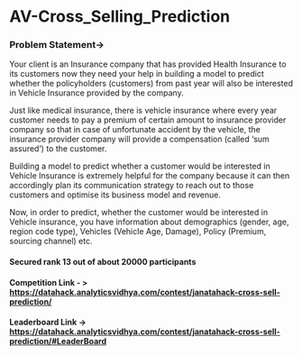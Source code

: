 # AV-Cross_Selling_Prediction

### Problem Statement-> 

Your client is an Insurance company that has provided Health Insurance to its customers now they need your help in building a model to predict whether the policyholders (customers) from past year will also be interested in Vehicle Insurance provided by the company.

Just like medical insurance, there is vehicle insurance where every year customer needs to pay a premium of certain amount to insurance provider company so that in case of unfortunate accident by the vehicle, the insurance provider company will provide a compensation (called ‘sum assured’) to the customer.

Building a model to predict whether a customer would be interested in Vehicle Insurance is extremely helpful for the company because it can then accordingly plan its communication strategy to reach out to those customers and optimise its business model and revenue. 

Now, in order to predict, whether the customer would be interested in Vehicle insurance, you have information about demographics (gender, age, region code type), Vehicles (Vehicle Age, Damage), Policy (Premium, sourcing channel) etc.

#### Secured rank 13 out of about 20000 participants
#### Competition Link - > https://datahack.analyticsvidhya.com/contest/janatahack-cross-sell-prediction/
#### Leaderboard Link -> https://datahack.analyticsvidhya.com/contest/janatahack-cross-sell-prediction/#LeaderBoard




